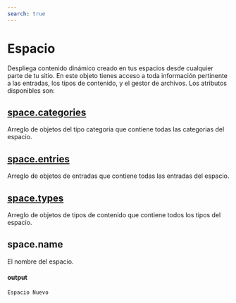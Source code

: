 ```yaml
---
search: true
---
```


# Espacio

Despliega contenido dinámico creado en tus espacios desde cualquier parte de tu sitio. En este objeto tienes acceso a toda información pertinente a las entradas, los tipos de contenido, y el gestor de archivos. Los atributos disponibles son:

## [space.categories](./category)

Arreglo de objetos del tipo categoria que contiene todas las categorias del espacio.

## [space.entries](./entry)

Arreglo de objetos de entradas que contiene todas las entradas del espacio.

## [space.types](./type)

Arreglo de objetos de tipos de contenido que contiene todos los tipos del espacio.

## space.name

El nombre del espacio.

#### output
```Espacio Nuevo```